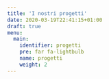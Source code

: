 ```yaml
---
title: 'I nostri progetti'
date: 2020-03-19T22:41:15+01:00
draft: true
menu:
  main:
    identifier: progetti
    pre: far fa-lightbulb
    name: progetti
    weight: 2
---
```

